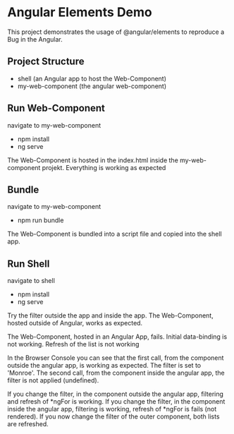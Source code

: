 # Angular Elements Demo

This project demonstrates the usage of @angular/elements to reproduce a Bug in the Angular.

## Project Structure
+ shell (an Angular app to host the Web-Component)
+ my-web-component (the angular web-component)

## Run Web-Component
navigate to my-web-component  
+ npm install  
+ ng serve  

The Web-Component is hosted in the index.html inside the my-web-component projekt. Everything is working as expected

## Bundle
navigate to my-web-component  
+ npm run bundle

The Web-Component is bundled into a script file and copied into the shell app.

## Run Shell
navigate to shell  
+ npm install
+ ng serve

Try the filter outside the app and inside the app.
The Web-Component, hosted outside of Angular, works as expected.

The Web-Component, hosted in an Angular App, fails. Initial data-binding is not working. Refresh of the list is not working

In the Browser Console you can see that the first call, from the component outside the angular app, is working as expected. The filter is set to 'Monroe'.
The second call, from the component inside the angular app, the filter is not applied (undefined).

If you change the filter, in the component outside the angular app, filtering and refresh of *ngFor is working.
If you change the filter, in the component inside the angular app, filtering is working, refresh of *ngFor is fails (not rendered).
If you now change the filter of the outer component, both lists are refreshed.